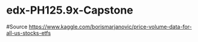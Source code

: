 # edx-PH125.9x-Capstone

#Source
https://www.kaggle.com/borismarjanovic/price-volume-data-for-all-us-stocks-etfs
